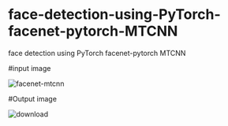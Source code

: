 # face-detection-using-PyTorch-facenet-pytorch-MTCNN
face detection using PyTorch facenet-pytorch MTCNN


#input image

![facenet-mtcnn](https://github.com/user-attachments/assets/0dcf68b5-f9d7-4fc1-912c-70f80c2bc40c)



#Output image


![download](https://github.com/user-attachments/assets/beed1ba9-afad-428e-8011-5f810dd882b2)
